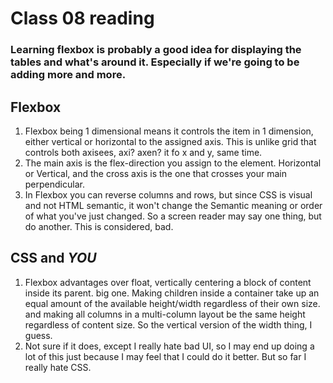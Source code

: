 # Class 08 reading

### Learning flexbox is probably a good idea for displaying the tables and what's around it. Especially if we're going to be adding more and more.

## Flexbox

1. Flexbox being 1 dimensional means it controls the item in 1 dimension, either vertical or horizontal to the assigned axis. This is unlike grid that controls both axisees, axi? axen? it fo x and y, same time.
2. The main axis is the flex-direction you assign to the element. Horizontal or Vertical, and the cross axis is the one that crosses your main perpendicular.
3. In Flexbox you can reverse columns and rows, but since CSS is visual and not HTML semantic, it won't change the Semantic meaning or order of what you've just changed. So a screen reader may say one thing, but do another. This is considered, bad.

## CSS and _YOU_

1. Flexbox advantages over float, vertically centering a block of content inside its parent. big one. Making children inside a container take up an equal amount of the available height/width regardless of their own size. and making all columns in a multi-column layout be the same height regardless of content size. So the vertical version of the width thing, I guess.
2. Not sure if it does, except I really hate bad UI, so I may end up doing a lot of this just because I may feel that I could do it better. But so far I really hate CSS.